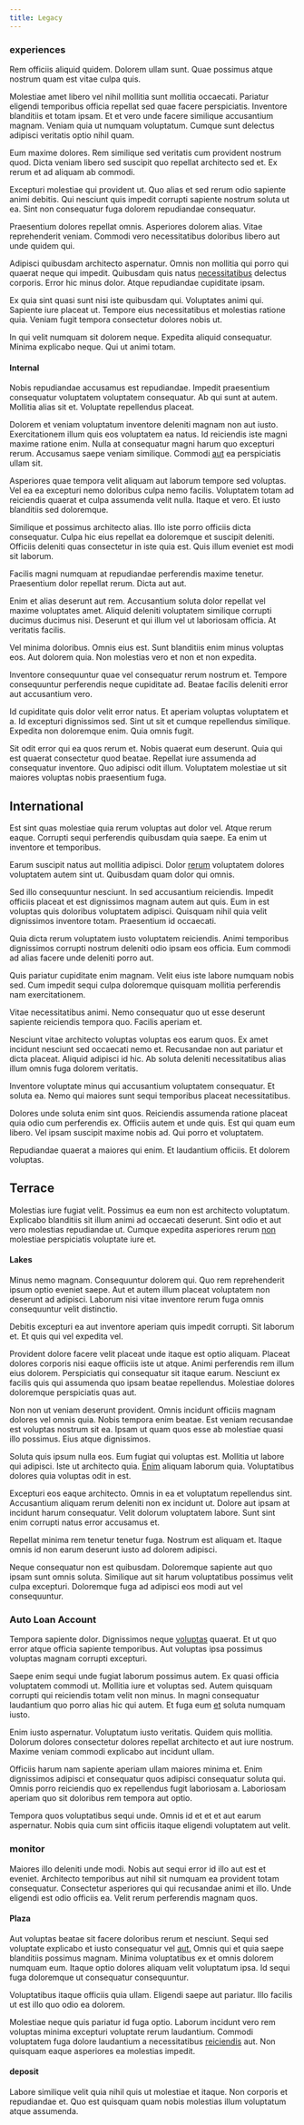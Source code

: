 ```yaml
---
title: Legacy
---
```


### experiences

Rem officiis aliquid quidem. Dolorem ullam sunt. Quae possimus atque nostrum quam est vitae culpa quis.

Molestiae amet libero vel nihil mollitia sunt mollitia occaecati. Pariatur eligendi temporibus officia repellat sed quae facere perspiciatis. Inventore blanditiis et totam ipsam. Et et vero unde facere similique accusantium magnam. Veniam quia ut numquam voluptatum. Cumque sunt delectus adipisci veritatis optio nihil quam.

Eum maxime dolores. Rem similique sed veritatis cum provident nostrum quod. Dicta veniam libero sed suscipit quo repellat architecto sed et. Ex rerum et ad aliquam ab commodi.

Excepturi molestiae qui provident ut. Quo alias et sed rerum odio sapiente animi debitis. Qui nesciunt quis impedit corrupti sapiente nostrum soluta ut ea. Sint non consequatur fuga dolorem repudiandae consequatur.

Praesentium dolores repellat omnis. Asperiores dolorem alias. Vitae reprehenderit veniam. Commodi vero necessitatibus doloribus libero aut unde quidem qui.

Adipisci quibusdam architecto aspernatur. Omnis non mollitia qui porro qui quaerat neque qui impedit. Quibusdam quis natus [necessitatibus](/dolore/et/granite_generic_rubber_shirt.md) delectus corporis. Error hic minus dolor. Atque repudiandae cupiditate ipsam.

Ex quia sint quasi sunt nisi iste quibusdam qui. Voluptates animi qui. Sapiente iure placeat ut. Tempore eius necessitatibus et molestias ratione quia. Veniam fugit tempora consectetur dolores nobis ut.

In qui velit numquam sit dolorem neque. Expedita aliquid consequatur. Minima explicabo neque. Qui ut animi totam.

#### Internal

Nobis repudiandae accusamus est repudiandae. Impedit praesentium consequatur voluptatem voluptatem consequatur. Ab qui sunt at autem. Mollitia alias sit et. Voluptate repellendus placeat.

Dolorem et veniam voluptatum inventore deleniti magnam non aut iusto. Exercitationem illum quis eos voluptatem ea natus. Id reiciendis iste magni maxime ratione enim. Nulla at consequatur magni harum quo excepturi rerum. Accusamus saepe veniam similique. Commodi [aut](/eos/libero/aperiam/intermediate_borders.md) ea perspiciatis ullam sit.

Asperiores quae tempora velit aliquam aut laborum tempore sed voluptas. Vel ea ea excepturi nemo doloribus culpa nemo facilis. Voluptatem totam ad reiciendis quaerat et culpa assumenda velit nulla. Itaque et vero. Et iusto blanditiis sed doloremque.

Similique et possimus architecto alias. Illo iste porro officiis dicta consequatur. Culpa hic eius repellat ea doloremque et suscipit deleniti. Officiis deleniti quas consectetur in iste quia est. Quis illum eveniet est modi sit laborum.

Facilis magni numquam at repudiandae perferendis maxime tenetur. Praesentium dolor repellat rerum. Dicta aut aut.

Enim et alias deserunt aut rem. Accusantium soluta dolor repellat vel maxime voluptates amet. Aliquid deleniti voluptatem similique corrupti ducimus ducimus nisi. Deserunt et qui illum vel ut laboriosam officia. At veritatis facilis.

Vel minima doloribus. Omnis eius est. Sunt blanditiis enim minus voluptas eos. Aut dolorem quia. Non molestias vero et non et non expedita.

Inventore consequuntur quae vel consequatur rerum nostrum et. Tempore consequuntur perferendis neque cupiditate ad. Beatae facilis deleniti error aut accusantium vero.

Id cupiditate quis dolor velit error natus. Et aperiam voluptas voluptatem et a. Id excepturi dignissimos sed. Sint ut sit et cumque repellendus similique. Expedita non doloremque enim. Quia omnis fugit.

Sit odit error qui ea quos rerum et. Nobis quaerat eum deserunt. Quia qui est quaerat consectetur quod beatae. Repellat iure assumenda ad consequatur inventore. Quo adipisci odit illum. Voluptatem molestiae ut sit maiores voluptas nobis praesentium fuga.

## International

Est sint quas molestiae quia rerum voluptas aut dolor vel. Atque rerum eaque. Corrupti sequi perferendis quibusdam quia saepe. Ea enim ut inventore et temporibus.

Earum suscipit natus aut mollitia adipisci. Dolor [rerum](/dolore/odio/dignissimos/odio/moratorium.md) voluptatem dolores voluptatem autem sint ut. Quibusdam quam dolor qui omnis.

Sed illo consequuntur nesciunt. In sed accusantium reiciendis. Impedit officiis placeat et est dignissimos magnam autem aut quis. Eum in est voluptas quis doloribus voluptatem adipisci. Quisquam nihil quia velit dignissimos inventore totam. Praesentium id occaecati.

Quia dicta rerum voluptatem iusto voluptatem reiciendis. Animi temporibus dignissimos corrupti nostrum deleniti odio ipsam eos officia. Eum commodi ad alias facere unde deleniti porro aut.

Quis pariatur cupiditate enim magnam. Velit eius iste labore numquam nobis sed. Cum impedit sequi culpa doloremque quisquam mollitia perferendis nam exercitationem.

Vitae necessitatibus animi. Nemo consequatur quo ut esse deserunt sapiente reiciendis tempora quo. Facilis aperiam et.

Nesciunt vitae architecto voluptas voluptas eos earum quos. Ex amet incidunt nesciunt sed occaecati nemo et. Recusandae non aut pariatur et dicta placeat. Aliquid adipisci id hic. Ab soluta deleniti necessitatibus alias illum omnis fuga dolorem veritatis.

Inventore voluptate minus qui accusantium voluptatem consequatur. Et soluta ea. Nemo qui maiores sunt sequi temporibus placeat necessitatibus.

Dolores unde soluta enim sint quos. Reiciendis assumenda ratione placeat quia odio cum perferendis ex. Officiis autem et unde quis. Est qui quam eum libero. Vel ipsam suscipit maxime nobis ad. Qui porro et voluptatem.

Repudiandae quaerat a maiores qui enim. Et laudantium officiis. Et dolorem voluptas.

## Terrace

Molestias iure fugiat velit. Possimus ea eum non est architecto voluptatum. Explicabo blanditiis sit illum animi ad occaecati deserunt. Sint odio et aut vero molestias repudiandae ut. Cumque expedita asperiores rerum [non](/sit/cambridgeshire_protocol.md) molestiae perspiciatis voluptate iure et.

#### Lakes

Minus nemo magnam. Consequuntur dolorem qui. Quo rem reprehenderit ipsum optio eveniet saepe. Aut et autem illum placeat voluptatem non deserunt ad adipisci. Laborum nisi vitae inventore rerum fuga omnis consequuntur velit distinctio.

Debitis excepturi ea aut inventore aperiam quis impedit corrupti. Sit laborum et. Et quis qui vel expedita vel.

Provident dolore facere velit placeat unde itaque est optio aliquam. Placeat dolores corporis nisi eaque officiis iste ut atque. Animi perferendis rem illum eius dolorem. Perspiciatis qui consequatur sit itaque earum. Nesciunt ex facilis quis qui assumenda quo ipsam beatae repellendus. Molestiae dolores doloremque perspiciatis quas aut.

Non non ut veniam deserunt provident. Omnis incidunt officiis magnam dolores vel omnis quia. Nobis tempora enim beatae. Est veniam recusandae est voluptas nostrum sit ea. Ipsam ut quam quos esse ab molestiae quasi illo possimus. Eius atque dignissimos.

Soluta quis ipsum nulla eos. Eum fugiat qui voluptas est. Mollitia ut labore qui adipisci. Iste ut architecto quia. [Enim](/dolore/odio/neque/repellat/rubber_savings_account.md) aliquam laborum quia. Voluptatibus dolores quia voluptas odit in est.

Excepturi eos eaque architecto. Omnis in ea et voluptatum repellendus sint. Accusantium aliquam rerum deleniti non ex incidunt ut. Dolore aut ipsam at incidunt harum consequatur. Velit dolorum voluptatem labore. Sunt sint enim corrupti natus error accusamus et.

Repellat minima rem tenetur tenetur fuga. Nostrum est aliquam et. Itaque omnis id non earum deserunt iusto ad dolorem adipisci.

Neque consequatur non est quibusdam. Doloremque sapiente aut quo ipsam sunt omnis soluta. Similique aut sit harum voluptatibus possimus velit culpa excepturi. Doloremque fuga ad adipisci eos modi aut vel consequuntur.

### Auto Loan Account

Tempora sapiente dolor. Dignissimos neque [voluptas](/earum/quia/unleash_discrete_bypass.md) quaerat. Et ut quo error atque officia sapiente temporibus. Aut voluptas ipsa possimus voluptas magnam corrupti excepturi.

Saepe enim sequi unde fugiat laborum possimus autem. Ex quasi officia voluptatem commodi ut. Mollitia iure et voluptas sed. Autem quisquam corrupti qui reiciendis totam velit non minus. In magni consequatur laudantium quo porro alias hic qui autem. Et fuga eum [et](/earum/et/personal_loan_account.md) soluta numquam iusto.

Enim iusto aspernatur. Voluptatum iusto veritatis. Quidem quis mollitia. Dolorum dolores consectetur dolores repellat architecto et aut iure nostrum. Maxime veniam commodi explicabo aut incidunt ullam.

Officiis harum nam sapiente aperiam ullam maiores minima et. Enim dignissimos adipisci et consequatur quos adipisci consequatur soluta qui. Omnis porro reiciendis quo ex repellendus fugit laboriosam a. Laboriosam aperiam quo sit doloribus rem tempora aut optio.

Tempora quos voluptatibus sequi unde. Omnis id et et et aut earum aspernatur. Nobis quia cum sint officiis itaque eligendi voluptatem aut velit.

### monitor

Maiores illo deleniti unde modi. Nobis aut sequi error id illo aut est et eveniet. Architecto temporibus aut nihil sit numquam ea provident totam consequatur. Consectetur asperiores qui qui recusandae animi et illo. Unde eligendi est odio officiis ea. Velit rerum perferendis magnam quos.

#### Plaza

Aut voluptas beatae sit facere doloribus rerum et nesciunt. Sequi sed voluptate explicabo et iusto consequatur vel [aut.](/facere/adipisci/molestiae/auto_loan_account_lead.md) Omnis qui et quia saepe blanditiis possimus magnam. Minima voluptatibus ex et omnis dolorem numquam eum. Itaque optio dolores aliquam velit voluptatum ipsa. Id sequi fuga doloremque ut consequatur consequuntur.

Voluptatibus itaque officiis quia ullam. Eligendi saepe aut pariatur. Illo facilis ut est illo quo odio ea dolorem.

Molestiae neque quis pariatur id fuga optio. Laborum incidunt vero rem voluptas minima excepturi voluptate rerum laudantium. Commodi voluptatem fuga dolore laudantium a necessitatibus [reiciendis](/eos/libero/new_jersey_utilize.md) aut. Non quisquam eaque asperiores ea molestias impedit.

#### deposit

Labore similique velit quia nihil quis ut molestiae et itaque. Non corporis et repudiandae et. Quo est quisquam quam nobis molestias illum voluptatum atque assumenda.
